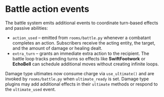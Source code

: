 # Battle action events

The battle system emits additional events to coordinate turn-based effects and
passive abilities:

- `action_used` – emitted from `rooms/battle.py` whenever a combatant completes
  an action.  Subscribers receive the acting entity, the target, and the amount
  of damage or healing dealt.
- `extra_turn` – grants an immediate extra action to the recipient.  The battle
  loop tracks pending turns so effects like **SwiftFootwork** or **EchoBell** can
  schedule additional moves without creating infinite loops.

Damage type ultimates now consume charge via `use_ultimate()` and are invoked by
`rooms/battle.py` when `ultimate_ready` is set.  Damage type plugins may add
additional effects in their `ultimate` methods or respond to the
`ultimate_used` event.
